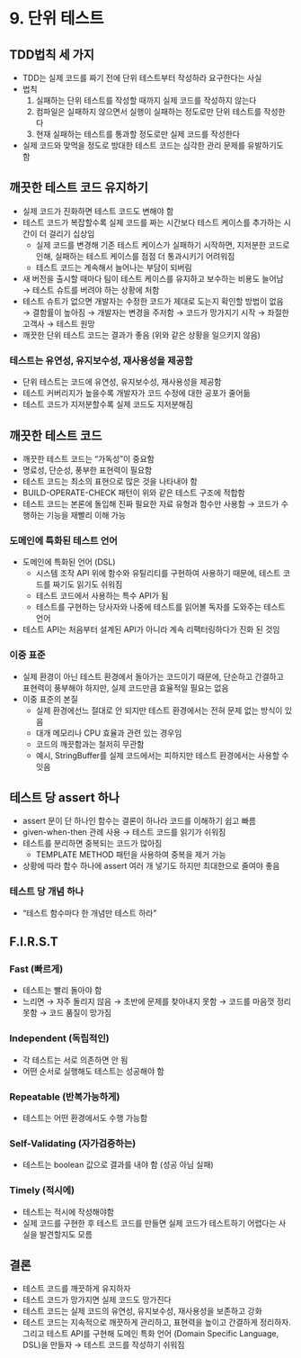 # 9. 단위 테스트

## TDD법칙 세 가지

- TDD는 실제 코드를 짜기 전에 단위 테스트부터 작성하라 요구한다는 사실
- 법칙
    1. 실패하는 단위 테스트를 작성할 때까지 실제 코드를 작성하지 않는다
    2. 컴파일은 실패하지 않으면서 실행이 실패하는 정도로만 단위 테스트를 작성한다
    3. 현재 실패하는 테스트를 통과할 정도로만 실제 코드를 작성한다
- 실제 코드와 맞먹을 정도로 방대한 테스트 코드는 심각한 관리 문제를 유발하기도 함

## 깨끗한 테스트 코드 유지하기

- 실제 코드가 진화하면 테스트 코드도 변해야 함
- 테스트 코드가 복잡할수록 실제 코드를 짜는 시간보다 테스트 케이스를 추가하는 시간이 더 걸리기 십상임
    - 실제 코드를 변경해 기존 테스트 케이스가 실패하기 시작하면, 지저분한 코드로 인해, 실패하는 테스트 케이스를 점점 더 통과시키기 어려워짐
    - 테스트 코드는 계속해서 늘어나는 부담이 되버림
- 새 버전을 출시할 때마다 팀이 테스트 케이스를 유지하고 보수하는 비용도 늘어남 → 테스트 슈트를 버려야 하는 상황에 처함
- 테스트 슈트가 없으면 개발자는 수정한 코드가 제대로 도는지 확인할 방법이 없음 → 결함률이 높아짐 → 개발자는 변경을 주저함 → 코드가 망가지기 시작 → 좌절한 고객사 → 테스트 원망
- 깨끗한 단위 테스트 코드는 결과가 좋음 (위와 같은 상황을 일으키지 않음)

### 테스트는 유연성, 유지보수성, 재사용성을 제공함

- 단위 테스트는 코드에 유연성, 유지보수성, 재사용성을 제공함
- 테스트 커버리지가 높을수록 개발자가 코드 수정에 대한 공포가 줄어듦
- 테스트 코드가 지저분할수록 실제 코드도 지저분해짐

## 깨끗한 테스트 코드

- 깨끗한 테스트 코드는 “가독성”이 중요함
- 명료성, 단순성, 풍부한 표현력이 필요함
- 테스트 코드는 최소의 표현으로 많은 것을 나타내야 함
- BUILD-OPERATE-CHECK 패턴이 위와 같은 테스트 구조에 적합함
- 테스트 코드는 본론에 돌입해 진짜 필요한 자료 유형과 함수만 사용함 → 코드가 수행하는 기능을 재빨리 이해 가능

### 도메인에 특화된 테스트 언어

- 도메인에 특화된 언어 (DSL)
    - 시스템 조작 API 위에 함수와 유틸리티를 구현하여 사용하기 때문에, 테스트 코드를 짜기도 읽기도 쉬워짐
    - 테스트 코드에서 사용하는 특수 API가 됨
    - 테스트를 구현하는 당사자와 나중에 테스트를 읽어볼 독자를 도와주는 테스트 언어
- 테스트 API는 처음부터 설계된 API가 아니라 계속 리팩터링하다가 진화 된 것임

### 이중 표준

- 실제 환경이 아닌 테스트 환경에서 돌아가는 코드이기 때문에, 단순하고 간결하고 표현력이 풍부해야 하지만, 실제 코드만큼 효율적일 필요는 없음
- 이중 표준의 본질
    - 실제 환경에선느 절대로 안 되지만 테스트 환경에서는 전혀 문제 없는 방식이 있음
    - 대개 메모리나 CPU 효율과 관련 있는 경우임
    - 코드의 깨끗함과는 철저히 무관함
    - 예시, StringBuffer를 실제 코드에서는 피하지만 테스트 환경에서는 사용할 수 잇음

## 테스트 당 assert 하나

- assert 문이 단 하나인 함수는 결론이 하나라 코드를 이해하기 쉽고 빠름
- given-when-then 관례 사용 → 테스트 코드를 읽기가 쉬워짐
- 테스트를 분리하면 중복되는 코드가 많아짐
    - TEMPLATE METHOD 패턴을 사용하여 중복을 제거 가능
- 상황에 따라 함수 하나에 assert 여러 개 넣기도 하지만 최대한으로 줄여야 좋음

### 테스트 당 개념 하나

- “테스트 함수마다 한 개념만 테스트 하라”

## F.I.R.S.T

### Fast (빠르게)

- 테스트는 빨리 돌아야 함
- 느리면 → 자주 돌리지 않음 → 초반에 문제를 찾아내지 못함 → 코드를 마음껏 정리 못함 → 코드 품질이 망가짐

### Independent (독립적인)

- 각 테스트는 서로 의존하면 안 됨
- 어떤 순서로 실행해도 테스트는 성공해야 함

### Repeatable (반복가능하게)

- 테스트는 어떤 환경에서도 수행 가능함

### Self-Validating (자가검증하는)

- 테스트는 boolean 값으로 결과를 내야 함 (성공 아님 실패)

### Timely (적시에)

- 테스트는 적시에 작성해야함
- 실제 코드를 구현한 후 테스트 코드를 만들면 실제 코드가 테스트하기 어렵다는 사실을 발견할지도 모름

## 결론

- 테스트 코드를 깨끗하게 유지하자
- 테스트 코드가 망가지면 실제 코드도 망가진다
- 테스트 코드는 실제 코드의 유연성, 유지보수성, 재사용성을 보존하고 강화
- 테스트 코드는 지속적으로 깨끗하게 관리하고, 표현력을 높이고 간결하게 정리하자. 그리고 테스트 API를 구현해 도메인 특화 언어 (Domain Specific Language, DSL)을 만들자 → 테스트 코드를 작성하기 쉬워짐
